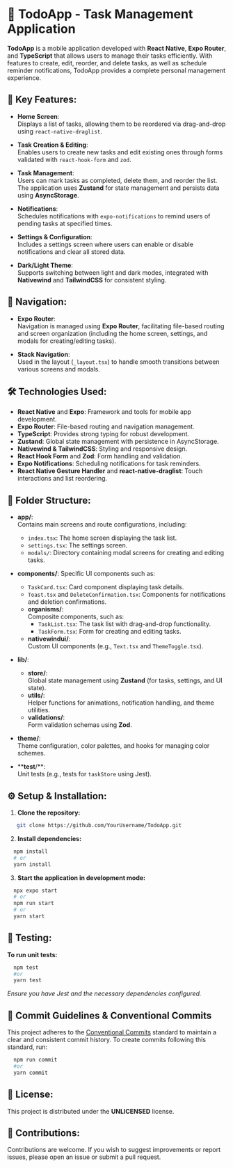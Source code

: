 # 📝 TodoApp - Task Management Application

**TodoApp** is a mobile application developed with **React Native**, **Expo Router**, and **TypeScript** that allows users to manage their tasks efficiently. With features to create, edit, reorder, and delete tasks, as well as schedule reminder notifications, TodoApp provides a complete personal management experience.

## 🚀 Key Features:

- **Home Screen**:  
  Displays a list of tasks, allowing them to be reordered via drag-and-drop using `react-native-draglist`.

- **Task Creation & Editing**:  
  Enables users to create new tasks and edit existing ones through forms validated with `react-hook-form` and `zod`.

- **Task Management**:  
  Users can mark tasks as completed, delete them, and reorder the list. The application uses **Zustand** for state management and persists data using **AsyncStorage**.

- **Notifications**:  
  Schedules notifications with `expo-notifications` to remind users of pending tasks at specified times.

- **Settings & Configuration**:  
  Includes a settings screen where users can enable or disable notifications and clear all stored data.

- **Dark/Light Theme**:  
  Supports switching between light and dark modes, integrated with **Nativewind** and **TailwindCSS** for consistent styling.

## 📱 Navigation:

- **Expo Router**:  
  Navigation is managed using **Expo Router**, facilitating file-based routing and screen organization (including the home screen, settings, and modals for creating/editing tasks).

- **Stack Navigation**:  
  Used in the layout (`_layout.tsx`) to handle smooth transitions between various screens and modals.

## 🛠️ Technologies Used:

- **React Native** and **Expo**: Framework and tools for mobile app development.
- **Expo Router**: File-based routing and navigation management.
- **TypeScript**: Provides strong typing for robust development.
- **Zustand**: Global state management with persistence in AsyncStorage.
- **Nativewind & TailwindCSS**: Styling and responsive design.
- **React Hook Form** and **Zod**: Form handling and validation.
- **Expo Notifications**: Scheduling notifications for task reminders.
- **React Native Gesture Handler** and **react-native-draglist**: Touch interactions and list reordering.

## 📂 Folder Structure:

- **app/**:  
  Contains main screens and route configurations, including:

  - `index.tsx`: The home screen displaying the task list.
  - `settings.tsx`: The settings screen.
  - `modals/`: Directory containing modal screens for creating and editing tasks.

- **components/**:
  Specific UI components such as:
  - `TaskCard.tsx`: Card component displaying task details.
  - `Toast.tsx` and `DeleteConfirmation.tsx`: Components for notifications and deletion confirmations.
  - **organisms/**:  
    Composite components, such as:
    - `TaskList.tsx`: The task list with drag-and-drop functionality.
    - `TaskForm.tsx`: Form for creating and editing tasks.
  - **nativewindui/**:  
    Custom UI components (e.g., `Text.tsx` and `ThemeToggle.tsx`).
- **lib/**:

  - **store/**:  
    Global state management using **Zustand** (for tasks, settings, and UI state).
  - **utils/**:  
    Helper functions for animations, notification handling, and theme utilities.
  - **validations/**:  
    Form validation schemas using **Zod**.

- **theme/**:  
  Theme configuration, color palettes, and hooks for managing color schemes.

- ****test**/**:  
  Unit tests (e.g., tests for `taskStore` using Jest).

## ⚙️ Setup & Installation:

1. **Clone the repository:**

```bash
   git clone https://github.com/YourUsername/TodoApp.git
```

2. **Install dependencies:**

```bash
  npm install
  # or
  yarn install
```

3. **Start the application in development mode:**

```bash
  npx expo start
  # or
  npm run start
  # or
  yarn start
```

## 🧪 Testing:

**To run unit tests:**

```bash
  npm test
  #or
  yarn test
```

_Ensure you have Jest and the necessary dependencies configured._

## 📝 Commit Guidelines & Conventional Commits

This project adheres to the [Conventional Commits](https://www.conventionalcommits.org/) standard to maintain a clear and consistent commit history. To create commits following this standard, run:

```bash
  npm run commit
  #or
  yarn commit
```

## 📄 License:

This project is distributed under the **UNLICENSED** license.

## 🔧 Contributions:

Contributions are welcome. If you wish to suggest improvements or report issues, please open an issue or submit a pull request.
